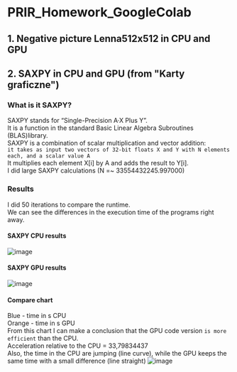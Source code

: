 # PRIR_Homework_GoogleColab
## 1. Negative picture Lenna512x512 in CPU and GPU

## 2. SAXPY in CPU and GPU (from "Karty graficzne")
### What is it SAXPY?
SAXPY stands for “Single-Precision A·X Plus Y”. \
It is a function in the standard Basic Linear Algebra Subroutines (BLAS)library.\
SAXPY is a combination of scalar multiplication and vector addition:\
```it takes as input two vectors of 32-bit floats X and Y with N elements each, and a scalar value A``` \
It multiplies each element X[i] by A and adds the result to Y[i].\
I did large SAXPY calculations (N =~ 33554432245.997000)
### Results
I did 50 iterations to compare the runtime.\
We can see the differences in the execution time of the programs right away.
#### SAXPY CPU results
![image](https://user-images.githubusercontent.com/72127610/146678934-b2d0e058-a39d-4bcd-982b-8536a40efeb0.png)
#### SAXPY GPU results
![image](https://user-images.githubusercontent.com/72127610/146678952-73be4fbd-d05f-4f9e-a1d4-9121b18aac88.png)
#### Compare chart
Blue - time in s CPU\
Orange - time in s GPU\
From this chart I can make a conclusion that the GPU code version ```is more efficient``` than the CPU.\
Acceleration relative to the CPU = 33,79834437\
Also, the time in the CPU are jumping (line curve), while the GPU keeps the same time with a small difference (line straight)
![image](https://user-images.githubusercontent.com/72127610/146680766-beca18a7-4caf-466f-8353-168a59474a1e.png)

